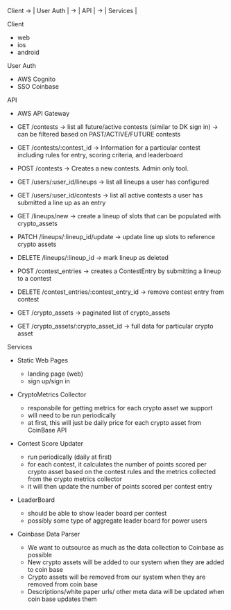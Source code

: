  Client -> | User Auth | -> | API | -> | Services |

Client
 - web
 - ios
 - android

User Auth
  - AWS Cognito
  - SSO Coinbase

API
  - AWS API Gateway

  - GET    /contests                            -> list all future/active contests (similar to DK sign in)
                                                -> can be filtered based on PAST/ACTIVE/FUTURE contests
  - GET    /contests/:contest_id                -> Information for a particular contest including rules for entry, scoring criteria, and leaderboard
  - POST   /contests                            -> Creates a new contests. Admin only tool.
  - GET    /users/:user_id/lineups              -> list all lineups a user has configured
  - GET    /users/:user_id/contests             -> list all active contests a user has submitted a line up as an entry
  - GET    /lineups/new                         -> create a lineup of slots that can be populated with crypto_assets
  - PATCH  /lineups/:lineup_id/update           -> update line up slots to reference crypto assets
  - DELETE /lineups/:lineup_id                  -> mark lineup as deleted
  - POST   /contest_entries                     -> creates a ContestEntry by submitting a lineup to a contest
  - DELETE /contest_entries/:contest_entry_id   -> remove contest entry from contest
  - GET    /crypto_assets                       -> paginated list of crypto_assets
  - GET    /crypto_assets/:crypto_asset_id      -> full data for particular crypto asset
 
 Services
  - Static Web Pages
    - landing page (web)
    - sign up/sign in

  - CryptoMetrics Collector
    - responsbile for getting metrics for each crypto asset we support
    - will need to be run periodically
    - at first, this will just be daily price for each crypto asset from CoinBase API

  - Contest Score Updater
    - run periodically (daily at first)
    - for each contest, it calculates the number of points scored per crypto asset based on the contest rules and the metrics collected from the crypto metrics collector
    - it will then update the number of points scored per contest entry

  - LeaderBoard
    - should be able to show leader board per contest
    - possibly some type of aggregate leader board for power users

  - Coinbase Data Parser
    - We want to outsource as much as the data collection to Coinbase as possible
    - New crypto assets will be added to our system when they are added to coin base
    - Crypto assets will be removed from our system when they are removed from coin base
    - Descriptions/white paper urls/ other meta data will be updated when coin base updates them